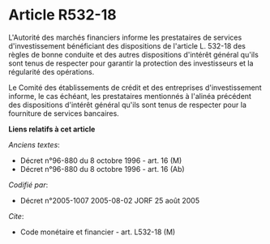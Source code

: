 # Article R532-18

L'Autorité des marchés financiers informe les prestataires de services d'investissement bénéficiant des dispositions de
l'article L. 532-18 des règles de bonne conduite et des autres dispositions d'intérêt général qu'ils sont tenus de respecter
pour garantir la protection des investisseurs et la régularité des opérations.

Le Comité des établissements de crédit et des entreprises d'investissement informe, le cas échéant, les prestataires
mentionnés à l'alinéa précédent des dispositions d'intérêt général qu'ils sont tenus de respecter pour la fourniture de
services bancaires.

**Liens relatifs à cet article**

_Anciens textes_:

  - Décret n°96-880 du 8 octobre 1996 - art. 16 (M)
  - Décret n°96-880 du 8 octobre 1996 - art. 16 (Ab)

_Codifié par_:

  - Décret n°2005-1007 2005-08-02 JORF 25 août 2005

_Cite_:

  - Code monétaire et financier - art. L532-18 (M)
